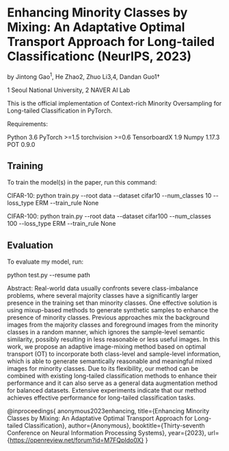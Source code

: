 # Enhancing Minority Classes by Mixing: An Adaptative Optimal Transport Approach for Long-tailed Classificationc (NeurIPS, 2023)

by Jintong Gao<sup>1</sup>, He Zhao2, Zhuo Li3,4, Dandan Guo1†

1 Seoul National University, 2 NAVER AI Lab

This is the official implementation of Context-rich Minority Oversampling for Long-tailed Classification in PyTorch.

Requirements:

Python 3.6  PyTorch >=1.5  torchvision >=0.6  TensorboardX 1.9  Numpy 1.17.3  POT 0.9.0

## Training

To train the model(s) in the paper, run this command:

CIFAR-10:
python train.py --root data --dataset cifar10 --num_classes 10 --loss_type ERM --train_rule None

CIFAR-100:
python train.py --root data --dataset cifar100 --num_classes 100 --loss_type ERM --train_rule None

## Evaluation

To evaluate my model, run:

python test.py --resume path 

Abstract: Real-world data usually confronts severe class-imbalance problems, where several majority classes have a significantly larger presence in the training set than minority classes. One effective solution is using mixup-based methods to generate synthetic samples to enhance the presence of minority classes. Previous approaches mix the background images from the majority classes and foreground images from the minority classes in a random manner, which ignores the sample-level semantic similarity, possibly resulting in less reasonable or less useful images. In this work, we propose an adaptive image-mixing method based on optimal transport (OT) to incorporate both class-level and sample-level information, which is able to generate semantically reasonable and meaningful mixed images for minority classes. Due to its flexibility, our method can be combined with existing long-tailed classification methods to enhance their performance and it can also serve as a general data augmentation method for balanced datasets. Extensive experiments indicate that our method achieves effective performance for long-tailed classification tasks.

@inproceedings{
anonymous2023enhancing,
title={Enhancing Minority Classes by Mixing: An Adaptative Optimal Transport Approach for Long-tailed Classification},
author={Anonymous},
booktitle={Thirty-seventh Conference on Neural Information Processing Systems},
year={2023},
url={https://openreview.net/forum?id=M7FQpIdo0X}
}
